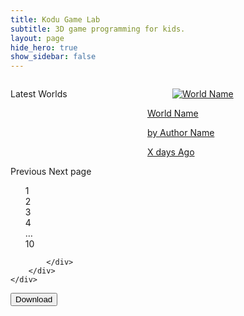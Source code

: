 ```yaml
---
title: Kodu Game Lab
subtitle: 3D game programming for kids.
layout: page
hide_hero: true
show_sidebar: false
---
```


<style>
.description {
  display: none;
}
.modal .description {
  display: unset;
  color: green;
}
</style>

<section class="section">
    <div class="container">
        <div class="columns">
            <div class="column is-12">
                <div class="columns is-multiline world-container">
                      <div class="column is-12">
                          <p data-type='resulttitle' class="title is-3">Latest Worlds
                          </p>
                      </div>
                      <div class="column is-2-desktop is-4-tablet world-item">
                        <a href="#">
                          <div class="card">
                            <div class="card-image">
                              <figure class="image is-4by3">
                                <img data-type='thumbnail' src="https://via.placeholder.com/128x128" alt="World Name">
                              </figure>
                            </div>
                            <div class="card-content p-3">
                              <p data-type='worldname' class="title is-6">World Name</p>
                              <p data-type='authorname' class="subtitle is-6">by Author Name</p>  
                              <p data-type='description' class="description subtitle is-6">Description</p>  
                              <p><time data-type='ago' class="timeago title is-7 has-text-right">X days Ago</time></p>
                            </div>
                          </div>
                        </a>
                      </div>
                    </div>
                    <nav class="pagination is-rounded" role="navigation" aria-label="pagination">
                      <a class="pagination-previous">Previous</a>
                      <a class="pagination-next">Next page</a>
                      <ul class="pagination-list" style="list-style: none;">
                        <li><a class="pagination-link is-current" aria-label="Page 1" aria-current="page">1</a></li>
                        <li><a class="pagination-link" aria-label="Goto page 2">2</a></li>
                        <li><a class="pagination-link" aria-label="Goto page 3">3</a></li>
                        <li><a class="pagination-link" aria-label="Goto page 4">4</a></li>
                        <li><span class="pagination-ellipsis">&hellip;</span></li>
                        <li><a class="pagination-link" aria-label="Goto page 10">10</a></li>
                      </ul>
                    </nav>                  
               
            </div>
        </div>
    </div>
</section>

<div class="modal">
  <div class="modal-background"></div>
  <div class="modal-card">
  </div>
  <button>Download</button>
</div>

<script src="https://code.jquery.com/jquery-3.2.1.min.js"></script>
<script src="https://cdnjs.cloudflare.com/ajax/libs/jquery-timeago/1.6.7/jquery.timeago.min.js" crossorigin="anonymous"></script>


<script>
var curFirst=0;
var curCount=6*6;//six rows of six each
$().ready(function(){
    //console.log("here");
    $(".world-item").hide();//hide template at start.
    jQuery.timeago.settings.strings.minute = "1 minute";//remove "about" (ug)
    jQuery.timeago.settings.strings.hour = "1 hour";
    jQuery.timeago.settings.strings.hours = "%d hours";
    
    let url = "https://koduworlds.azurewebsites.net/latest"
    let urlArgs= "?first="+curFirst+"&count="+curCount
    let search = document.URL.split("?q=")[1]
    if(search)
    {
        url = "https://koduworlds.azurewebsites.net/search/"+search
        $("[data-type='resulttitle']").text("Results for:"+search)
    }
    let top = document.URL.split("?top=")[1]
    if(top)
    {
        url = "https://koduworlds.azurewebsites.net/top"
        $("[data-type='resulttitle']").text("Top worlds")
    }    
    //console.log("there");
    $(".modal-background").on("click",function(e){
      $(".is-active").removeClass("is-active")
    })
    
    $.post( url+urlArgs, function( data ) {
        //console.log(data);
        //$("#text").html(data["text"]);
        for(world of data)
        {
            //copy first item (template)
            let item=$(".world-item").first().clone();
            //and fill it in with world data
            item.find("[data-type='worldname']").text(world.Name);
            item.find("[data-type='authorname']").text("by "+world.Creator);
            item.find("[data-type='description']").text(world.Description);
            item.find("[data-type='ago']").text(world.Modified);
            item.find("[data-type='ago']").attr("datetime",world.Modified);
            item.find("[data-type='thumbnail']").attr("src","https://koduworlds.azurewebsites.net/thumbnail/"+world.PrimaryId)
            item.show();//defaults to hidden so show.
            
            item.on("click",function(e){
                console.log(e.currentTarget)
                //$(".world-item").removeClass("zoom")
                $(".modal").addClass("is-active")
                $(".modal-card").html($(e.currentTarget).html())
            })

            $(".world-container").append(item );
        }
        $(".timeago").timeago();
    });
});
</script>
